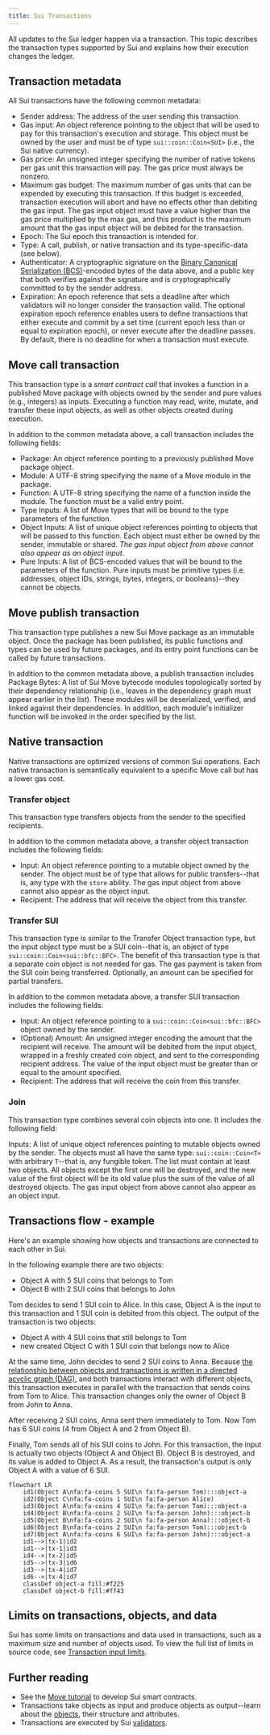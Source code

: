 ```yaml
---
title: Sui Transactions
---
```


All updates to the Sui ledger happen via a transaction. This topic describes the transaction types supported by Sui and explains how their execution changes the ledger.

## Transaction metadata

All Sui transactions have the following common metadata:
 * Sender address: The address of the user sending this transaction.
 * Gas input: An object reference pointing to the object that will be used to pay for this transaction's execution and storage. This object must be owned by the user and must be of type `sui::coin::Coin<SUI>` (i.e., the Sui native currency).
 * Gas price: An unsigned integer specifying the number of native tokens per gas unit this transaction will pay. The gas price must always be nonzero.
 * Maximum gas budget: The maximum number of gas units that can be expended by executing this transaction. If this budget is exceeded, transaction execution will abort and have no effects other than debiting the gas input. The gas input object must have a value higher than the gas price multiplied by the max gas, and this product is the maximum amount that the gas input object will be debited for the transaction.
 * Epoch: The Sui epoch this transaction is intended for.
 * Type: A call, publish, or native transaction and its type-specific-data (see below).
 * Authenticator: A cryptographic signature on the [Binary Canonical Serialization (BCS)](https://docs.rs/bcs/latest/bcs/)-encoded bytes of the data above, and a public key that both verifies against the signature and is cryptographically committed to by the sender address.
 * Expiration: An epoch reference that sets a deadline after which validators will no longer consider the transaction valid. The optional expiration epoch reference enables users to define transactions that either execute and commit by a set time (current epoch less than or equal to expiration epoch), or never execute after the deadline passes. By default, there is no deadline for when a transaction must execute. 

## Move call transaction

This transaction type is a *smart contract call* that invokes a function in a published Move package with objects owned by the sender and pure values (e.g., integers) as inputs. Executing a function may read, write, mutate, and transfer these input objects, as well as other objects created during execution.

In addition to the common metadata above, a call transaction includes the following fields:
 * Package: An object reference pointing to a previously published Move package object.
 * Module: A UTF-8 string specifying the name of a Move module in the package.
 * Function: A UTF-8 string specifying the name of a function inside the module. The function must be a valid entry point.
 * Type Inputs: A list of Move types that will be bound to the type parameters of the function.
 * Object Inputs: A list of unique object references pointing to objects that will be passed to this function. Each object must either be owned by the sender, immutable or shared. *The gas input object from above cannot also appear as an object input.*
 * Pure Inputs: A list of BCS-encoded values that will be bound to the parameters of the function. Pure inputs must be primitive types (i.e. addresses, object IDs, strings, bytes, integers, or booleans)--they cannot be objects.

## Move publish transaction

This transaction type publishes a new Sui Move package as an immutable object. Once the package has been published, its public functions and types can be used by future packages, and its entry point functions can be called by future transactions.

In addition to the common metadata above, a publish transaction includes Package Bytes: A list of Sui Move bytecode modules topologically sorted by their dependency relationship (i.e., leaves in the dependency graph must appear earlier in the list). These modules will be deserialized, verified, and linked against their dependencies. In addition, each module's initializer function will be invoked in the order specified by the list.

## Native transaction

Native transactions are optimized versions of common Sui operations. Each native transaction is semantically equivalent to a specific Move call but has a lower gas cost.

### Transfer object

This transaction type transfers objects from the sender to the specified recipients.

In addition to the common metadata above, a transfer object transaction includes the following fields:
 * Input: An object reference pointing to a mutable object owned by the sender. The object must be of type that allows for public transfers--that is, any type with the `store` ability. The gas input object from above cannot also appear as the object input.
 * Recipient: The address that will receive the object from this transfer.

### Transfer SUI

This transaction type is similar to the Transfer Object transaction type, but the input object type must be a SUI coin--that is, an object of type `sui::coin::Coin<sui::bfc::BFC>`. The benefit of this transaction type is that a separate coin object is not needed for gas. The gas payment is taken from the SUI coin being transferred.
Optionally, an amount can be specified for partial transfers.

In addition to the common metadata above, a transfer SUI transaction includes the following fields:
 * Input: An object reference pointing to a `sui::coin::Coin<sui::bfc::BFC>` object owned by the sender.
 * (Optional) Amount: An unsigned integer encoding the amount that the recipient will receive. The amount will be debited from the input object, wrapped in a freshly created coin object, and sent to the corresponding recipient address. The value of the input object must be greater than or equal to the amount specified.
 * Recipient: The address that will receive the coin from this transfer.

### Join

This transaction type combines several coin objects into one. It includes the following field:

Inputs: A list of unique object references pointing to mutable objects owned by the sender. The objects must all have the same type: `sui::coin::Coin<T>` with arbitrary `T`--that is, any fungible token. The list must contain at least two objects. All objects except the first one will be destroyed, and the new value of the first object will be its old value plus the sum of the value of all destroyed objects. The gas input object from above cannot also appear as an object input.

## Transactions flow - example

Here's an example showing how objects and transactions are connected to each other in Sui.

In the following example there are two objects:
 * Object A with 5 SUI coins that belongs to Tom
 * Object B with 2 SUI coins that belongs to John

Tom decides to send 1 SUI coin to Alice. In this case, Object A is the input to this transaction and 1 SUI coin is debited from this object. The output of the transaction is two objects: 
 * Object A with 4 SUI coins that still belongs to Tom
 * new created Object C with 1 SUI coin that belongs now to Alice

At the same time, John decides to send 2 SUI coins to Anna. Because [the relationship between objects and transactions is written in a directed acyclic graph (DAG)](objects.md#the-transaction-object-dag-relating-objects-and-transactions), and both transactions interact with different objects, this transaction executes in parallel with the transaction that sends coins from Tom to Alice. This transaction changes only the owner of Object B from John to Anna.

After receiving 2 SUI coins, Anna sent them immediately to Tom. Now Tom has 6 SUI coins (4 from Object A and 2 from Object B).

Finally, Tom sends all of his SUI coins to John. For this transaction, the input is actually two objects (Object A and Object B). Object B is destroyed, and its value is added to Object A. As a result, the transaction's output is only Object A with a value of 6 SUI.

```mermaid
flowchart LR
    id1(Object A\nfa:fa-coins 5 SUI\n fa:fa-person Tom):::object-a
    id2(Object C\nfa:fa-coins 1 SUI\n fa:fa-person Alice)
    id3(Object A\nfa:fa-coins 4 SUI\n fa:fa-person Tom):::object-a
    id4(Object B\nfa:fa-coins 2 SUI\n fa:fa-person John):::object-b
    id5(Object B\nfa:fa-coins 2 SUI\n fa:fa-person Anna):::object-b
    id6(Object B\nfa:fa-coins 2 SUI\n fa:fa-person Tom):::object-b
    id7(Object A\nfa:fa-coins 6 SUI\n fa:fa-person John):::object-a
    id1-->|tx-1|id2
    id1-->|tx-1|id3
    id4-->|tx-2|id5
    id5-->|tx-3|id6
    id3-->|tx-4|id7
    id6-->|tx-4|id7
    classDef object-a fill:#f225
    classDef object-b fill:#ff43
```

## Limits on transactions, objects, and data

Sui has some limits on transactions and data used in transactions, such as a maximum size and number of objects used. To view the full list of limits in source code, see [Transaction input limits](https://github.com/MystenLabs/sui/blob/main/crates/sui-protocol-config/src/lib.rs#L154).

## Further reading

 * See the [Move tutorial](move/index.md) to develop Sui smart contracts.
 * Transactions take objects as input and produce objects as output--learn about the [objects](objects.md), their structure and attributes.
 * Transactions are executed by Sui [validators](../learn/architecture/validators.md).
